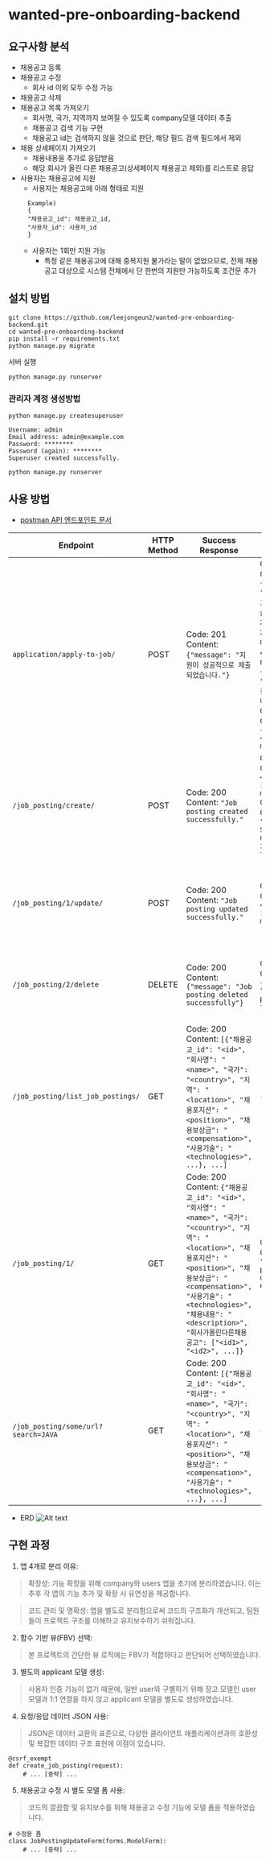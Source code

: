 # wanted-pre-onboarding-backend
## 요구사항 분석
* 채용공고 등록
* 채용공고 수정
  * 회사 id 이외 모두 수정 가능
* 채용공고 삭제
* 채용공고 목록 가져오기
  * 회사명, 국가, 지역까지 보여질 수 있도록 company모델 데이터 추출
  * 채용공고 검색 기능 구현
  * 채용공고 id는 검색하지 않을 것으로 판단, 해당 필드 검색 필드에서 제외
* 채용 상세페이지 가져오기
  * 채용내용을 추가로 응답받음
  * 해당 회사가 올린 다른 채용공고(상세페이지 채용공고 제외)를 리스트로 응답
* 사용자는 채용공고에 지원
  * 사용자는 채용공고에 아래 형태로 지원
  ```
    Example)
    {
    "채용공고_id": 채용공고_id,
    "사용자_id": 사용자_id
    }
    ```
    * 사용자는 1회만 지원 가능
      * 특정 같은 채용공고에 대해 중복지원 불가라는 말이 없었으므로, 전체 채용공고 대상으로 시스템 전체에서 단 한번의 지원만 가능하도록 조건문 추가

## 설치 방법
```
git clone https://github.com/leejongeun2/wanted-pre-onboarding-backend.git
cd wanted-pre-onboarding-backend
pip install -r requirements.txt
python manage.py migrate

```
서버 실행
```
python manage.py runserver
```
### 관리자 계정 생성방법
```
python manage.py createsuperuser
```
```
Username: admin
Email address: admin@example.com
Password: ********
Password (again): ********
Superuser created successfully.
```
```
python manage.py runserver
```
## 사용 방법
* [postman API 엔드포인트 문서](https://documenter.getpostman.com/view/30448329/2s9YR57uzF)

| Endpoint | HTTP Method | Success Response | Failure Response | Notes |
|----------|-------------|------------------|------------------|-------|
| `application/apply-to-job/` | POST | Code: 201 Content: `{"message": "지원이 성공적으로 제출되었습니다."}` | Code: 400 Content: `{"error": "이미 채용공고에 지원하셨습니다. 사용자는 한 번만 지원 가능합니다."}` Code: 404 Content: `{"error": "채용 공고를 찾을 수 없습니다."}` Code: 500 Content: `{"error": "<error message>"}` | 사용자는 한 채용공고에 한 번만 지원할 수 있습니다. |
| `/job_posting/create/` | POST | Code: 200 Content: `"Job posting created successfully."` | Code: 400 Content: `{"<field>": ["<error message>"]}` Code: 400 Content: `"Error: Submitted data is not in JSON format"` | 채용공고를 생성하기 위한 엔드포인트입니다.  |
| `/job_posting/1/update/` | POST | Code: 200 Content: `"Job posting updated successfully."` | Code: 400 Content: `{"<field>": ["<error message>"]}` | 채용공고를 업데이트하기 위한 엔드포인트입니다. `<posting_id>`는 업데이트하려는 채용공고의 ID입니다. |
| `/job_posting/2/delete` | DELETE | Code: 200 Content: `{"message": "Job posting deleted successfully"}` | Code: 404 Content: `{"error": "Job posting not found"}` | `<posting_id>`는 삭제하려는 채용공고의 ID입니다. 이 엔드포인트는 채용공고를 삭제합니다. |
| `/job_posting/list_job_postings/` | GET | Code: 200 Content: `[{"채용공고_id": "<id>", "회사명": "<name>", "국가": "<country>", "지역": "<location>", "채용포지션": "<position>", "채용보상금": "<compensation>", "사용기술": "<technologies>", ...}, ...]` | - | 이 엔드포인트는 모든 채용공고의 목록을 반환합니다. `select_related`를 사용하여 연관된 회사 정보도 함께 제공됩니다. |
| `/job_posting/1/` | GET | Code: 200 Content: `{"채용공고_id": "<id>", "회사명": "<name>", "국가": "<country>", "지역": "<location>", "채용포지션": "<position>", "채용보상금": "<compensation>", "사용기술": "<technologies>", "채용내용": "<description>", "회사가올린다른채용공고": ["<id1>", "<id2>", ...]}` | Code: 404 Content: `"Job posting does not exist"` | `<posting_id>`는 상세 정보를 조회하려는 채용공고의 ID입니다. 이 엔드포인트는 특정 채용공고의 상세 정보를 제공합니다. |
| `/job_posting/some/url?search=JAVA` | GET | Code: 200 Content: `[{"채용공고_id": "<id>", "회사명": "<name>", "국가": "<country>", "지역": "<location>", "채용포지션": "<position>", "채용보상금": "<compensation>", "사용기술": "<technologies>", ...}, ...]` | - | 사용자는 'search' 쿼리 매개변수를 사용하여 채용공고를 검색할 수 있습니다. 검색은 여러 필드에서 대소문자를 구분하지 않고 수행됩니다. |
 * ERD
 ![Alt text](image.png)
## 구현 과정
1. 앱 4개로 분리 이유:

> 확장성: 기능 확장을 위해 company와 users 앱을 초기에 분리하였습니다. 이는 추후 각 앱의 기능 추가 및 확장 시 유연성을 제공합니다.

> 코드 관리 및 명확성: 앱을 별도로 분리함으로써 코드의 구조화가 개선되고, 팀원들이 프로젝트 구조를 이해하고 유지보수하기 쉬워집니다.
2. 함수 기반 뷰(FBV) 선택:

> 본 프로젝트의 간단한 뷰 로직에는 FBV가 적합하다고 판단되어 선택하였습니다.

3. 별도의 applicant 모델 생성:

> 사용자 인증 기능이 없기 때문에, 일반 user와 구별하기 위해 장고 모델인 user 모델과 1:1 연결을 하지 않고 applicant 모델을 별도로 생성하였습니다.
4. 요청/응답 데이터 JSON 사용:

> JSON은 데이터 교환의 표준으로, 다양한 클라이언트 애플리케이션과의 호환성 및 복잡한 데이터 구조 표현에 이점이 있습니다.
```
@csrf_exempt
def create_job_posting(request):
    # ... [중략] ...
```

5. 채용공고 수정 시 별도 모델 폼 사용:
> 코드의 깔끔함 및 유지보수를 위해 채용공고 수정 기능에 모델 폼을 적용하였습니다.
```
# 수정용 폼
class JobPostingUpdateForm(forms.ModelForm):
    # ... [중략] ...
```






